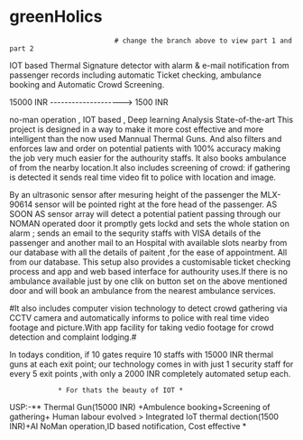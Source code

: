 # greenHolics 
                              # change the branch above to view part 1 and part 2
IOT based Thermal Signature detector with alarm & e-mail notification from passenger records including automatic Ticket checking, ambulance booking and Automatic Crowd Screening.


15000 INR --------------------> 1500 INR

no-man operation , IOT based , Deep learning Analysis State-of-the-art
This project is designed in a way to make it more cost effective and more intelligent than the now used Mannual Thermal Guns. And also filters and enforces law and order on potential patients with 100% accuracy making the job very much easier for the authourity staffs. It also books ambulance of from the nearby location.It also includes screening of crowd: if gathering is detected it sends real time video fit to police with location and image.

By an ultrasonic sensor after mesuring height of the passenger the MLX-90614 sensor will be pointed right at the fore head of the passenger. AS SOON AS sensor array will detect a potential patient passing through our NOMAN operated door it promptly gets lockd and sets the whole station on alarm ; sends an email to the sequrity staffs with VISA details of the passenger and another mail to an Hospital with available slots nearby from our database with all the details of paitent ,for the ease of appointment. All from our database. This setup also provides a customisable ticket checking process and app and web based interface for authourity uses.If there is no ambulance available just by one clik on button set on the above mentioned door and will book an ambulance from the nearest ambulance services.

#It also includes computer vision technology to detect crowd gathering via CCTV camera and automatically informs to police with real time video footage and picture.With app facility for taking vedio footage for crowd detection and complaint lodging.#

In todays condition, if 10 gates require 10 staffs with 15000 INR thermal guns at each exit point; our technology comes in with just 1 security staff for every 5 exit points ,with only a 2000 INR completely automated setup each.

                * For thats the beauty of IOT *
USP:-** Thermal Gun(15000 INR) +Ambulence booking+Screening of gathering+ Human labour evolved > Integrated IoT thermal dection(1500 INR)+AI NoMan operation,ID based notification, Cost effective *
